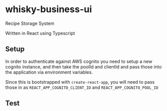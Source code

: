 # whisky-business-ui

Recipe Storage System

Written in React using Typescript

## Setup

In order to authenticate against AWS cognito you need to setup a new cognito instance, and then take the poolId and clientId and pass those into the application via environment variables.

Since this is bootstrapped with `create-react-app`, you will need to pass those in as `REACT_APP_COGNITO_CLIENT_ID` and `REACT_APP_COGNITO_POOL_ID`

## Test
